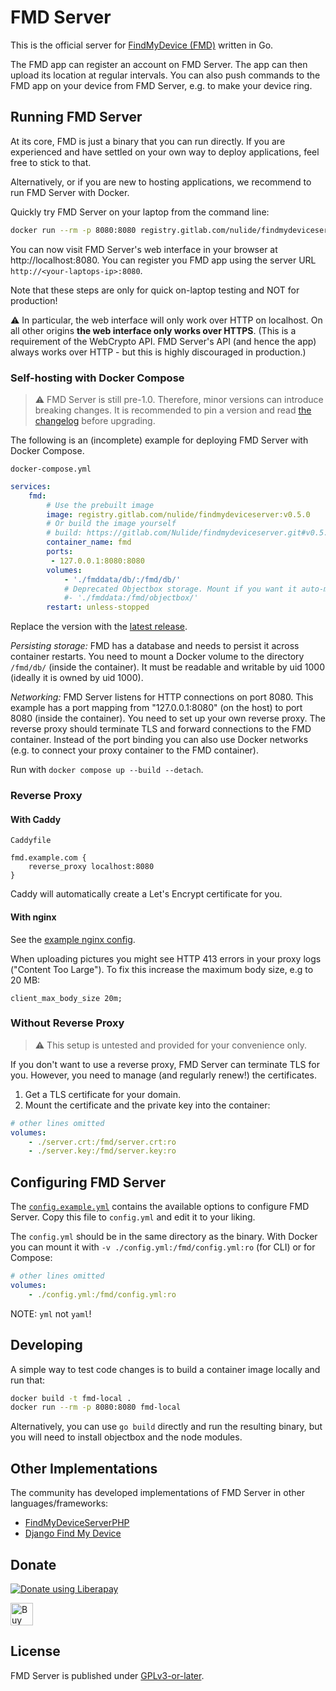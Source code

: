 # FMD Server

This is the official server for [FindMyDevice (FMD)](https://gitlab.com/Nulide/findmydevice)
written in Go.

The FMD app can register an account on FMD Server.
The app can then upload its location at regular intervals.
You can also push commands to the FMD app on your device from FMD Server,
e.g. to make your device ring.

## Running FMD Server

At its core, FMD is just a binary that you can run directly.
If you are experienced and have settled on your own way to deploy applications,
feel free to stick to that.

Alternatively, or if you are new to hosting applications,
we recommend to run FMD Server with Docker.

Quickly try FMD Server on your laptop from the command line:

```bash
docker run --rm -p 8080:8080 registry.gitlab.com/nulide/findmydeviceserver:v0.5.0
```

You can now visit FMD Server's web interface in your browser at http://localhost:8080.
You can register you FMD app using the server URL `http://<your-laptops-ip>:8080`.

Note that these steps are only for quick on-laptop testing and NOT for production!

⚠️ In particular, the web interface will only work over HTTP on localhost.
On all other origins **the web interface only works over HTTPS**.
(This is a requirement of the WebCrypto API.
FMD Server's API (and hence the app) always works over HTTP - but this is highly discouraged in production.)

### Self-hosting with Docker Compose

> ⚠️ FMD Server is still pre-1.0. Therefore, minor versions can introduce breaking changes.
> It is recommended to pin a version and read [the changelog](https://gitlab.com/Nulide/findmydeviceserver/-/releases)
> before upgrading.

The following is an (incomplete) example for deploying FMD Server with Docker Compose.

`docker-compose.yml`
```yml
services:
    fmd:
        # Use the prebuilt image
        image: registry.gitlab.com/nulide/findmydeviceserver:v0.5.0
        # Or build the image yourself
        # build: https://gitlab.com/Nulide/findmydeviceserver.git#v0.5.0
        container_name: fmd
        ports:
         - 127.0.0.1:8080:8080
        volumes:
            - './fmddata/db/:/fmd/db/'
            # Deprecated Objectbox storage. Mount if you want it auto-migrated to SQLite.
            #- './fmddata:/fmd/objectbox/'
        restart: unless-stopped
```

Replace the version with the [latest release](https://gitlab.com/Nulide/findmydeviceserver/-/releases).

*Persisting storage:*
FMD has a database and needs to persist it across container restarts.
You need to mount a Docker volume to the directory `/fmd/db/` (inside the container).
It must be readable and writable by uid 1000 (ideally it is owned by uid 1000).

*Networking:*
FMD Server listens for HTTP connections on port 8080.
This example has a port mapping from "127.0.0.1:8080" (on the host) to port 8080 (inside the container).
You need to set up your own reverse proxy.
The reverse proxy should terminate TLS and forward connections to the FMD container.
Instead of the port binding you can also use Docker networks (e.g. to connect your proxy container to the FMD container).

Run with `docker compose up --build --detach`.

### Reverse Proxy

#### With Caddy

`Caddyfile`
```
fmd.example.com {
	reverse_proxy localhost:8080
}
```
Caddy will automatically create a Let's Encrypt certificate for you.

#### With nginx

See the [example nginx config](nginx-example.conf).

When uploading pictures you might see HTTP 413 errors in your proxy logs ("Content Too Large").
To fix this increase the maximum body size, e.g to 20 MB:

```
client_max_body_size 20m;
```

### Without Reverse Proxy

> ⚠️ This setup is untested and provided for your convenience only.

If you don't want to use a reverse proxy, FMD Server can terminate TLS for you.
However, you need to manage (and regularly renew!) the certificates.

1. Get a TLS certificate for your domain.
1. Mount the certificate and the private key into the container:

```yml
# other lines omitted
volumes:
    - ./server.crt:/fmd/server.crt:ro
    - ./server.key:/fmd/server.key:ro
```

## Configuring FMD Server

The [`config.example.yml`](config.example.yml) contains the available options to configure FMD Server.
Copy this file to `config.yml` and edit it to your liking.

The `config.yml` should be in the same directory as the binary.
With Docker you can mount it with `-v ./config.yml:/fmd/config.yml:ro` (for CLI)
or for Compose:

```yml
# other lines omitted
volumes:
    - ./config.yml:/fmd/config.yml:ro
```

NOTE: `yml` not `yaml`!

## Developing

A simple way to test code changes is to build a container image locally and run that:

```bash
docker build -t fmd-local .
docker run --rm -p 8080:8080 fmd-local
```

Alternatively, you can use `go build` directly and run the resulting binary,
but you will need to install objectbox and the node modules.

## Other Implementations

The community has developed implementations of FMD Server in other languages/frameworks:

- [FindMyDeviceServerPHP](https://gitlab.com/Playit3110/FindMyDeviceServerPHP)
- [Django Find My Device](https://gitlab.com/jedie/django-find-my-device)

## Donate

<script src="https://liberapay.com/Nulide/widgets/button.js"></script>
<noscript><a href="https://liberapay.com/Nulide/donate"><img alt="Donate using Liberapay" src="https://liberapay.com/assets/widgets/donate.svg"></a></noscript>

<a href='https://ko-fi.com/H2H35JLOY' target='_blank'><img height='36' style='border:0px;height:36px;' src='https://cdn.ko-fi.com/cdn/kofi4.png?v=2' border='0' alt='Buy Me a Coffee at ko-fi.com' /></a>

## License

FMD Server is published under [GPLv3-or-later](LICENSE).

